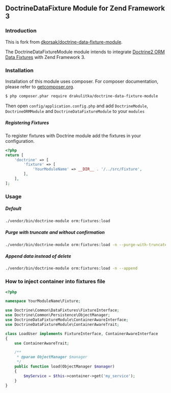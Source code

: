 ## DoctrineDataFixture Module for Zend Framework 3

### Introduction

This is fork from [dkorsak/doctrine-data-fixture-module](https://github.com/dkorsak/doctrine-data-fixture-module).


The DoctrineDataFixtureModule module intends to integrate [Doctrine2 ORM Data Fixtures](https://github.com/doctrine/data-fixtures) with Zend Framework 3.

### Installation

Installation of this module uses composer. For composer documentation, please refer to
[getcomposer.org](http://getcomposer.org/).

```sh
$ php composer.phar require drakulitka/doctrine-data-fixture-module
```

Then open `config/application.config.php` and add `DoctrineModule`, `DoctrineORMModule` and 
`DoctrineDataFixtureModule` to your `modules`

##### Registering Fixtures

To register fixtures with Doctrine module add the fixtures in your configuration.

```php
<?php
return [
    'doctrine' => [
        'fixture' => [
            'YourModuleName' => __DIR__ . '/../src/Fixture',
        ],
    ],
];
```

### Usage

##### Default
```sh
./vendor/bin/doctrine-module orm:fixtures:load 
```

##### Purge with truncate and without confirmation
```sh
./vendor/bin/doctrine-module orm:fixtures:load -n --purge-with-truncate 
```

##### Append data instead of delete
```sh
./vendor/bin/doctrine-module orm:fixtures:load -n --append
```

### How to inject container into fixtures file


```php
<?php

namespace YourModuleName\Fixture;

use Doctrine\Common\DataFixtures\FixtureInterface;
use Doctrine\Common\Persistence\ObjectManager;
use DoctrineDataFixtureModule\ContainerAwareInterface;
use DoctrineDataFixtureModule\ContainerAwareTrait;

class LoadUser implements FixtureInterface, ContainerAwareInterface
{
    use ContainerAwareTrait;

    /**
     * @param ObjectManager $manager
     */
    public function load(ObjectManager $manager)
    {
        $myService = $this->container->get('my_service');        
    }
}

```